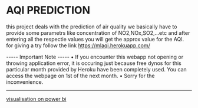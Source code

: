 # AQI PREDICTION
 
this project deals with the prediction of air quality 
we basically have to provide some parametrs like concentration
of NO2,NOx,SO2,...etc and after entering all the respectie values
you will get the approx value
for the AQI.
for giving a try follow the link https://mlaqi.herokuapp.com/



----- Important Note -----
• If you encounter this webapp not opening or throwing application error, it is occuring just because free dynos for this particular month provided by Heroku have been completely used. You can access the webpage on 1st of the next month.
• Sorry for the inconvenience.

---------------------------
[visualisation on power bi](https://github.com/raviyadav44/AQI-PREDICTION/blob/main/aqi_analysis.pbix)

